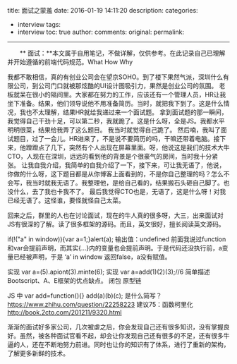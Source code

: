 title: 面试之蒙羞
date: 2016-01-19 14:11:20
description: 
categories:
- interview
tags:
- interview
toc: true
author:
comments:
original:
permalink: 
---
　　** 面试：**本文属于自用笔记，不做详解，仅供参考。在此记录自己已理解并开始遵循的前端代码规范。What How Why
<!-- more -->

我都不敢相信，真的有创业公司会在望京SOHO。到了楼下果然气派，深圳什么有限公司，到公司门口就被那炫酷的UI设计图吸引力，果然是创业公司的氛围。
老板就呆在很小的隔间里。大家都在努力的工作，应该还有一个管理人员，HR让我坐下准备。结果，他们领导说他不用准备简历。当时，就把我下到了。这是什么情况，我也不太理解，结果HR就给我递过来一个面试题。
拿到面试题的那一瞬间，我觉得自己干劲十足，可以第二秒，我就跪了。这是什么呀，全是JS。我都水平明明很菜，结果给我弄了这么题目。
我当时就觉得自己跪了。
然后喃，我叫了面试题目，过了一会儿。HR进来了，不是说不要简历的吗，干嘛还带着电脑。接下来，他蹬蹬点了几下，突然有个人出现在屏幕里面。呀，他说这是我们的技术大牛CTO，人现在在深圳，远远的看到他的背景是个很豪气的房间，当时我十分紧张。
让我自我介绍，我简单的自我介绍了一下，接下来，可让我无语了，他说，你做的什么呀，这下题目都是从你博客上面看到的，不是你自己整理的吗？怎么不会写，我当时就我无语了。我整理他，是给自己看的，结果搬石头砸自己脚了。也没什么，去了我也卡我不了。
最后我觉得CTO也是，无语了，这是什么呀！对我已经无语了。这怪谁，要怪就怪自己太菜。

回来之后，群里的人也在讨论面试，现在的牛人真的很多呀，大三，出来面试对JS有很深的了解。读了很多框架的源码。而且，英文很好，擅长阅读英文源码。

if(!("a" in window)){var a=1;}alert(a);
输出值：undefined
前面我说过function和var会提前声明，而其实{…}内的变量也会提前声明。于是代码还没执行前，a变量已经被声明，于是 ‘a’ in window 返回false，a没有赋值。

实现 var a=(5).apiont(3).minte(6);
实现 var a=add(1)(2)(3);//6
简单描述Bootscript、A、E框架的优点缺点。
闭包
原型链

JS 中 var add=function(){} add(a)(b)(c); 是什么简写？
https://www.zhihu.com/question/22258223
建议75：函数柯里化
http://book.2cto.com/201211/9320.html



渐渐的面试好多家公司，几次被虐之后，你会发现自己还有很多知识，没有掌握良好。虽然，被各种面试官看不起，却会让你发现自己还有很多的不足，还有很多牛逼的人，还在不断地努力前进。同时也让你的知识有了体系，进行了重新的架构，了解更多新鲜的技术。